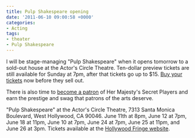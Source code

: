 ```yaml
---
title: Pulp Shakespeare opening
date: '2011-06-10 09:00:58 +0000'
categories:
- Acting
tags:
- theater
- Pulp Shakespeare
---
```


I will be stage-managing "Pulp Shakespeare" when it opens tomorrow to a sold-out
house at the Actor's Circle Theatre. Ten-dollar preview tickets are still
available for Sunday at 7pm, after that tickets go up to $15. [Buy your
tickets](http://www.hollywoodfringe.org/projects/466) now before they sell out.

There is also time to [become a
patron](http://www.kickstarter.com/projects/560939718/pulp-shakespeare) of Her
Majesty's Secret Players and earn the prestige and swag that patrons of the arts
deserve.

"Pulp Shakespeare" at the Actor's Circle Theatre, 7313 Santa Monica Boulevard,
West Hollywood, CA 90046. June 11th at 8pm, June 12 at 7pm, June 18 at 11pm,
June 10 at 7pm, June 24 at 7pm, June 25 at 11pm, and June 26 at 3pm. Tickets
available at the [Hollywood Fringe
website](http://www.hollywoodfringe.org/projects/466).
